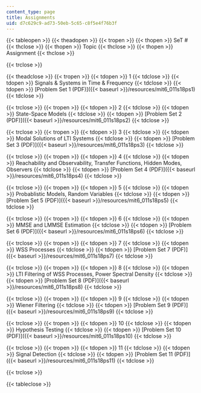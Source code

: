 ```yaml
---
content_type: page
title: Assignments
uid: d7c629c9-ad73-50eb-5c65-c8f5e4f76b3f
---
```


{{< tableopen >}}
{{< theadopen >}}
{{< tropen >}}
{{< thopen >}}
SeT #
{{< thclose >}}
{{< thopen >}}
Topic
{{< thclose >}}
{{< thopen >}}
Assignment
{{< thclose >}}

{{< trclose >}}

{{< theadclose >}}
{{< tropen >}}
{{< tdopen >}}
1
{{< tdclose >}}
{{< tdopen >}}
Signals & Systems in Time & Frequency
{{< tdclose >}}
{{< tdopen >}}
[Problem Set 1 (PDF)]({{< baseurl >}}/resources/mit6_011s18ps1)
{{< tdclose >}}

{{< trclose >}}
{{< tropen >}}
{{< tdopen >}}
2
{{< tdclose >}}
{{< tdopen >}}
State-Space Models
{{< tdclose >}}
{{< tdopen >}}
[Problem Set 2 (PDF)]({{< baseurl >}}/resources/mit6_011s18ps2)
{{< tdclose >}}

{{< trclose >}}
{{< tropen >}}
{{< tdopen >}}
3
{{< tdclose >}}
{{< tdopen >}}
Modal Solutions of LTI Systems
{{< tdclose >}}
{{< tdopen >}}
[Problem Set 3 (PDF)]({{< baseurl >}}/resources/mit6_011s18ps3)
{{< tdclose >}}

{{< trclose >}}
{{< tropen >}}
{{< tdopen >}}
4
{{< tdclose >}}
{{< tdopen >}}
Reachability and Observability, Transfer Functions, Hidden Modes, Observers
{{< tdclose >}}
{{< tdopen >}}
[Problem Set 4 (PDF)]({{< baseurl >}}/resources/mit6_011s18ps4)
{{< tdclose >}}

{{< trclose >}}
{{< tropen >}}
{{< tdopen >}}
5
{{< tdclose >}}
{{< tdopen >}}
Probablistic Models, Random Variables
{{< tdclose >}}
{{< tdopen >}}
[Problem Set 5 (PDF)]({{< baseurl >}}/resources/mit6_011s18ps5)
{{< tdclose >}}

{{< trclose >}}
{{< tropen >}}
{{< tdopen >}}
6
{{< tdclose >}}
{{< tdopen >}}
MMSE and LMMSE Estimation
{{< tdclose >}}
{{< tdopen >}}
[Problem Set 6 (PDF)]({{< baseurl >}}/resources/mit6_011s18ps6)
{{< tdclose >}}

{{< trclose >}}
{{< tropen >}}
{{< tdopen >}}
7
{{< tdclose >}}
{{< tdopen >}}
WSS Processes
{{< tdclose >}}
{{< tdopen >}}
[Problem Set 7 (PDF)]({{< baseurl >}}/resources/mit6_011s18ps7)
{{< tdclose >}}

{{< trclose >}}
{{< tropen >}}
{{< tdopen >}}
8
{{< tdclose >}}
{{< tdopen >}}
LTI Filtering of WSS Processes, Power Spectral Density
{{< tdclose >}}
{{< tdopen >}}
[Problem Set 8 (PDF)]({{< baseurl >}}/resources/mit6_011s18ps8)
{{< tdclose >}}

{{< trclose >}}
{{< tropen >}}
{{< tdopen >}}
9
{{< tdclose >}}
{{< tdopen >}}
Wiener Filtering
{{< tdclose >}}
{{< tdopen >}}
[Problem Set 9 (PDF)]({{< baseurl >}}/resources/mit6_011s18ps9)
{{< tdclose >}}

{{< trclose >}}
{{< tropen >}}
{{< tdopen >}}
10
{{< tdclose >}}
{{< tdopen >}}
Hypothesis Testing
{{< tdclose >}}
{{< tdopen >}}
[Problem Set 10 (PDF)]({{< baseurl >}}/resources/mit6_011s18ps10)
{{< tdclose >}}

{{< trclose >}}
{{< tropen >}}
{{< tdopen >}}
11
{{< tdclose >}}
{{< tdopen >}}
Signal Detection
{{< tdclose >}}
{{< tdopen >}}
[Problem Set 11 (PDF)]({{< baseurl >}}/resources/mit6_011s18ps11)
{{< tdclose >}}

{{< trclose >}}

{{< tableclose >}}